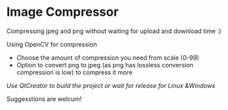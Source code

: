 # Image Compressor

Compressing jpeg and png without waiting for upload and download time :)

Using OpenCV for compression

- Choose the amount of compression you need from scale (0-99)
- Option to convert png to jpeg (as png has lossless conversion compression is low) to compress it more

<i>Use QtCreator to build the project or wait for release for Linux &Windows</i>

Suggesstions are welcum!

